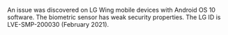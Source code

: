 An issue was discovered on LG Wing mobile devices with Android OS 10 software. The biometric sensor has weak security properties. The LG ID is LVE-SMP-200030 (February 2021).